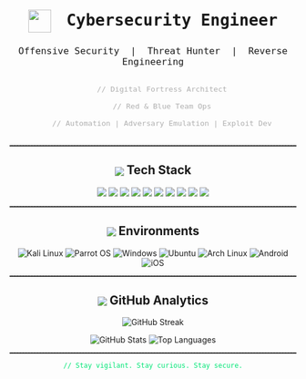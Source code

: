 <!--
  Minimalist, impactful cybersecurity portfolio.
  Clean, focused, and modern.
-->

<h1 align="center" style="font-family: 'Fira Mono', monospace;">
  <img src="https://img.icons8.com/fluency/48/000000/hacker.png" width="40" style="vertical-align:middle; margin-right:10px;">
  Cybersecurity Engineer
</h1>

<h3 align="center" style="font-family: 'Fira Mono', monospace; font-weight:400;">
  Offensive Security &nbsp;|&nbsp; Threat Hunter &nbsp;|&nbsp; Reverse Engineering
</h3>

<p align="center" style="font-size:1.1em; color:#b0b0b0;">
  <code>
    // Digital Fortress Architect<br>
    // Red & Blue Team Ops<br>
    // Automation | Adversary Emulation | Exploit Dev
  </code>
</p>

<hr style="border-top: 1px dashed #444;">

<h2 align="center"><img src="https://img.icons8.com/ios-filled/24/00e676/console.png" style="vertical-align:middle;"> Tech Stack</h2>

<p align="center">
  <img src="https://img.shields.io/badge/Metasploit-FF0000?style=for-the-badge&logo=metasploit&logoColor=white"/>
  <img src="https://img.shields.io/badge/Burp_Suite-FF9900?style=for-the-badge&logo=burp-suite&logoColor=white"/>
  <img src="https://img.shields.io/badge/Nmap-4682B4?style=for-the-badge&logo=nmap&logoColor=white"/>
  <img src="https://img.shields.io/badge/SQLmap-000000?style=for-the-badge&logoColor=white"/>
  <img src="https://img.shields.io/badge/Hashcat-800080?style=for-the-badge&logoColor=white"/>
  <img src="https://img.shields.io/badge/John_the_Ripper-8B0000?style=for-the-badge&logoColor=white"/>
  <img src="https://img.shields.io/badge/Responder-FFD700?style=for-the-badge&logoColor=black"/>
  <img src="https://img.shields.io/badge/CrackMapExec-2E8B57?style=for-the-badge&logoColor=white"/>
  <img src="https://img.shields.io/badge/OWASP_ZAP-000000?style=for-the-badge&logo=OWASP&logoColor=white"/>
  <img src="https://img.shields.io/badge/Wireshark-0066CC?style=for-the-badge&logo=wireshark&logoColor=white"/>
</p>

<hr style="border-top: 1px dashed #444;">

<h2 align="center"><img src="https://img.icons8.com/ios-filled/24/00e676/server.png" style="vertical-align:middle;"> Environments</h2>
<p align="center">
  <img src="https://github-readme-stats.vercel.app/api/pin/?username=pythonplayer396&repo=kali&show_owner=true&theme=tokyonight&hide_border=true" alt="Kali Linux"/>
  <img src="https://github-readme-stats.vercel.app/api/pin/?username=pythonplayer396&repo=parrot-os&show_owner=true&theme=tokyonight&hide_border=true" alt="Parrot OS"/>
  <img src="https://github-readme-stats.vercel.app/api/pin/?username=pythonplayer396&repo=windows&show_owner=true&theme=tokyonight&hide_border=true" alt="Windows"/>
  <img src="https://github-readme-stats.vercel.app/api/pin/?username=pythonplayer396&repo=ubuntu&show_owner=true&theme=tokyonight&hide_border=true" alt="Ubuntu"/>
  <img src="https://github-readme-stats.vercel.app/api/pin/?username=pythonplayer396&repo=arch-linux&show_owner=true&theme=tokyonight&hide_border=true" alt="Arch Linux"/>
  <img src="https://github-readme-stats.vercel.app/api/pin/?username=pythonplayer396&repo=android&show_owner=true&theme=tokyonight&hide_border=true" alt="Android"/>
  <img src="https://github-readme-stats.vercel.app/api/pin/?username=pythonplayer396&repo=ios&show_owner=true&theme=tokyonight&hide_border=true" alt="iOS"/>
</p>

<hr style="border-top: 1px dashed #444;">

<h2 align="center"><img src="https://img.icons8.com/ios-glyphs/30/00e676/statistics.png" style="vertical-align:middle;"> GitHub Analytics</h2>

<p align="center">
  <img src="https://github-readme-streak-stats.herokuapp.com?user=pythonplayer396&theme=tokyonight&hide_border=true" alt="GitHub Streak"/>
</p>

<p align="center">
  <img src="https://github-readme-stats.vercel.app/api?username=pythonplayer396&show_icons=true&theme=tokyonight&hide_border=true" alt="GitHub Stats"/>
  <img src="https://github-readme-stats.vercel.app/api/top-langs/?username=pythonplayer396&layout=compact&theme=tokyonight&hide_border=true" alt="Top Languages"/>
</p>

<hr style="border-top: 1px dashed #444;">

<p align="center" style="font-family:'Fira Mono', monospace; color:#00e676;">
  <code>// Stay vigilant. Stay curious. Stay secure.</code>
</p>
